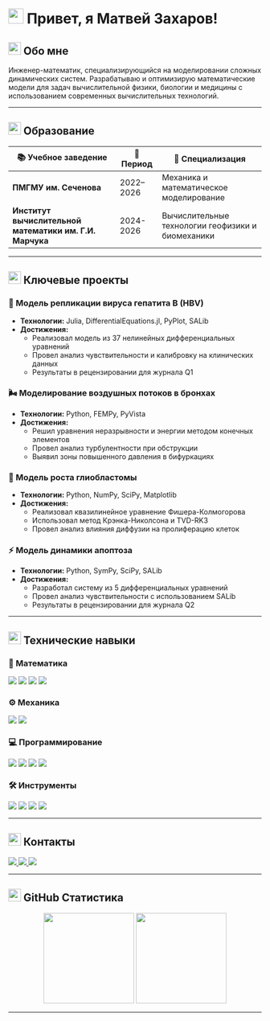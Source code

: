 # <img src="https://media.giphy.com/media/hvRJCLFzcasrR4ia7z/giphy.gif" width="30px"> Привет, я Матвей Захаров! 

## <img src="https://media.giphy.com/media/26tn33aiTi1jkl6H6/giphy.gif" width="25"> Обо мне
Инженер-математик, специализирующийся на моделировании сложных динамических систем. Разрабатываю и оптимизирую математические модели для задач вычислительной физики, биологии и медицины с использованием современных вычислительных технологий.

---

## <img src="https://media.giphy.com/media/3o7aCTPPm4OHfRLSH6/giphy.gif" width="25"> Образование
| 📚 Учебное заведение | 📅 Период | 🎯 Специализация |
|---------------------|-----------|------------------|
| **ПМГМУ им. Сеченова** | 2022–2026 | Механика и математическое моделирование |
| **Институт вычислительной математики им. Г.И. Марчука** | 2024-2026 | Вычислительные технологии геофизики и биомеханики |

---

## <img src="https://media.giphy.com/media/3o7aD2saalBwwftBIY/giphy.gif" width="25"> Ключевые проекты

### 🔬 Модель репликации вируса гепатита B (HBV)
- **Технологии:** Julia, DifferentialEquations.jl, PyPlot, SALib
- **Достижения:**
  - Реализовал модель из 37 нелинейных дифференциальных уравнений
  - Провел анализ чувствительности и калибровку на клинических данных
  - Результаты в рецензировании для журнала Q1

### 🌬️ Моделирование воздушных потоков в бронхах
- **Технологии:** Python, FEMPy, PyVista
- **Достижения:**
  - Решил уравнения неразрывности и энергии методом конечных элементов
  - Провел анализ турбулентности при обструкции
  - Выявил зоны повышенного давления в бифуркациях

### 🧠 Модель роста глиобластомы
- **Технологии:** Python, NumPy, SciPy, Matplotlib
- **Достижения:**
  - Реализовал квазилинейное уравнение Фишера-Колмогорова
  - Использовал метод Крэнка-Николсона и TVD-RK3
  - Провел анализ влияния диффузии на пролиферацию клеток

### ⚡ Модель динамики апоптоза
- **Технологии:** Python, SymPy, SciPy, SALib
- **Достижения:**
  - Разработал систему из 5 дифференциальных уравнений
  - Провел анализ чувствительности с использованием SALib
  - Результаты в рецензировании для журнала Q2

---

## <img src="https://media.giphy.com/media/26tn33aiTi1jkl6H6/giphy.gif" width="25"> Технические навыки

### 🧮 Математика
<div>
  <img src="https://img.shields.io/badge/Linear%20Algebra-007ACC?style=for-the-badge&logoColor=white" />
  <img src="https://img.shields.io/badge/Numerical%20Methods-FF6F00?style=for-the-badge&logoColor=white" />
  <img src="https://img.shields.io/badge/Probability%20Theory-4CAF50?style=for-the-badge&logoColor=white" />
  <img src="https://img.shields.io/badge/Stochastic%20Analysis-9C27B0?style=for-the-badge&logoColor=white" />
</div>

### ⚙️ Механика
<div>
  <img src="https://img.shields.io/badge/Computational%20Mechanics-FF5722?style=for-the-badge&logoColor=white" />
  <img src="https://img.shields.io/badge/Continuum%20Mechanics-607D8B?style=for-the-badge&logoColor=white" />
</div>

### 💻 Программирование
<div>
  <img src="https://img.shields.io/badge/Python-3776AB?style=for-the-badge&logo=python&logoColor=white" />
  <img src="https://img.shields.io/badge/Julia-9558B2?style=for-the-badge&logo=julia&logoColor=white" />
  <img src="https://img.shields.io/badge/R-276DC3?style=for-the-badge&logo=r&logoColor=white" />
  <img src="https://img.shields.io/badge/MATLAB-0076A8?style=for-the-badge&logoColor=white" />
</div>

### 🛠️ Инструменты
<div>
  <img src="https://img.shields.io/badge/Linux-FCC624?style=for-the-badge&logo=linux&logoColor=black" />
  <img src="https://img.shields.io/badge/LaTeX-008080?style=for-the-badge&logo=latex&logoColor=white" />
  <img src="https://img.shields.io/badge/GitHub-100000?style=for-the-badge&logo=github&logoColor=white" />
  <img src="https://img.shields.io/badge/SQL-4169E1?style=for-the-badge&logoColor=white" />
</div>

---

## <img src="https://media.giphy.com/media/L1R1tvI9svkIWwpVYr/giphy.gif" width="25"> Контакты
<div>
  <a href="mailto:mattew.zakharov.03@mail.ru">
    <img src="https://img.shields.io/badge/Email-D14836?style=for-the-badge&logo=gmail&logoColor=white" />
  </a>
  <a href="https://t.me/vzgladov">
    <img src="https://img.shields.io/badge/Telegram-2CA5E0?style=for-the-badge&logo=telegram&logoColor=white" />
  </a>
  <a href="tel:+79956824507">
    <img src="https://img.shields.io/badge/Phone-25D366?style=for-the-badge&logo=whatsapp&logoColor=white" />
  </a>
</div>

---

## <img src="https://media.giphy.com/media/3o7aCTPPm4OHfRLSH6/giphy.gif" width="25"> GitHub Статистика
<div align="center">
  <img height="180em" src="https://github-readme-stats.vercel.app/api?username=motylek25&show_icons=true&theme=radical&include_all_commits=true&count_private=true"/>
  <img height="180em" src="https://github-readme-stats.vercel.app/api/top-langs/?username=motylek25&layout=compact&langs_count=8&theme=radical"/>
</div>

---

<div align="center">
  <img src="https://komarev.com/ghpvc/?username=motylek25&style=flat-square&color=blue" alt=""/>
</div>
